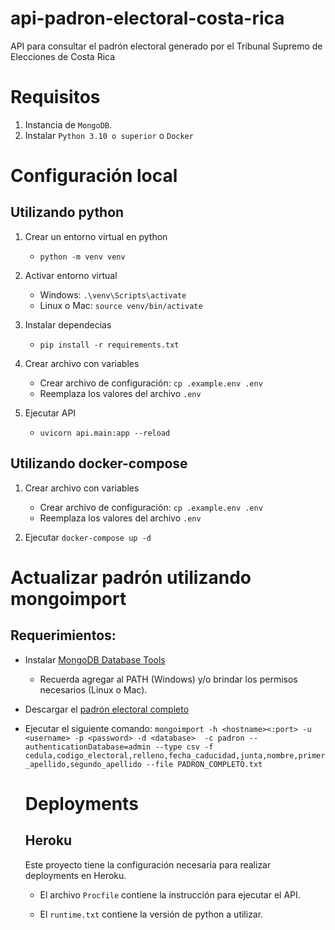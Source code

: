 # api-padron-electoral-costa-rica
API para consultar el padrón electoral generado por el Tribunal Supremo de Elecciones de Costa Rica


# Requisitos

1. Instancia de `MongoDB`.
2. Instalar `Python 3.10 o superior` o `Docker`


# Configuración local

## Utilizando python
1. Crear un entorno virtual en python
    - `python -m venv venv`
2. Activar entorno virtual
    - Windows: `.\venv\Scripts\activate`
    - Linux o Mac: `source venv/bin/activate`

3. Instalar dependecias
    - `pip install -r requirements.txt`

4. Crear archivo con variables
    - Crear archivo de configuración: `cp .example.env .env`
    - Reemplaza los valores del archivo `.env`

5. Ejecutar API
    - `uvicorn api.main:app --reload`


## Utilizando docker-compose
1. Crear archivo con variables
    - Crear archivo de configuración: `cp .example.env .env`
    - Reemplaza los valores del archivo `.env`

2. Ejecutar `docker-compose up -d`

# Actualizar padrón utilizando mongoimport

## Requerimientos:
- Instalar [MongoDB Database Tools](https://www.mongodb.com/docs/database-tools/installation/installation/)
    - Recuerda agregar al PATH (Windows) y/o brindar los permisos necesarios (Linux o Mac).
- Descargar el [padrón electoral completo](https://www.tse.go.cr/descarga_padron.htm)
- Ejecutar el siguiente comando:
    `mongoimport -h <hostname><:port> -u <username> -p <password> -d <database>  -c padron --authenticationDatabase=admin --type csv -f cedula,codigo_electoral,relleno,fecha_caducidad,junta,nombre,primer_apellido,segundo_apellido --file PADRON_COMPLETO.txt 
    `


    # Deployments

    ## Heroku

    Este proyecto tiene la configuración necesaria para realizar deployments en Heroku.

    - El archivo `Procfile` contiene la instrucción para ejecutar el API.

    - El `runtime.txt` contiene la versión de python a utilizar.  
